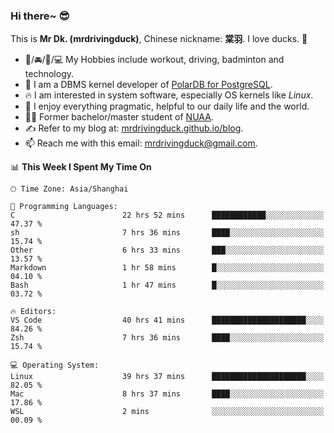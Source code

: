 ### Hi there~ 😎

This is **Mr Dk. (mrdrivingduck)**, Chinese nickname: **棠羽**. I love ducks. 🦆

- 💪/🚘/🏸/💻 My Hobbies include workout, driving, badminton and technology.
- 🍊 I am a DBMS kernel developer of [PolarDB for PostgreSQL](https://github.com/ApsaraDB/PolarDB-for-PostgreSQL).
- 🔥 I am interested in system software, especially OS kernels like *Linux*.
- 🔧 I enjoy everything pragmatic, helpful to our daily life and the world.
- 👨‍🎓 Former bachelor/master student of [NUAA](https://en.wikipedia.org/wiki/Nanjing_University_of_Aeronautics_and_Astronautics).
- ✍ Refer to my blog at: [mrdrivingduck.github.io/blog](https://mrdrivingduck.github.io/blog/).
- 📫 Reach me with this email: [mrdrivingduck@gmail.com](mailto:mrdrivingduck@gmail.com).

<!--START_SECTION:waka-->
📊 **This Week I Spent My Time On** 

```text
🕑︎ Time Zone: Asia/Shanghai

💬 Programming Languages: 
C                        22 hrs 52 mins      ████████████░░░░░░░░░░░░░   47.37 % 
sh                       7 hrs 36 mins       ████░░░░░░░░░░░░░░░░░░░░░   15.74 % 
Other                    6 hrs 33 mins       ███░░░░░░░░░░░░░░░░░░░░░░   13.57 % 
Markdown                 1 hr 58 mins        █░░░░░░░░░░░░░░░░░░░░░░░░   04.10 % 
Bash                     1 hr 47 mins        █░░░░░░░░░░░░░░░░░░░░░░░░   03.72 % 

🔥 Editors: 
VS Code                  40 hrs 41 mins      █████████████████████░░░░   84.26 % 
Zsh                      7 hrs 36 mins       ████░░░░░░░░░░░░░░░░░░░░░   15.74 % 

💻 Operating System: 
Linux                    39 hrs 37 mins      █████████████████████░░░░   82.05 % 
Mac                      8 hrs 37 mins       ████░░░░░░░░░░░░░░░░░░░░░   17.86 % 
WSL                      2 mins              ░░░░░░░░░░░░░░░░░░░░░░░░░   00.09 % 
```


<!--END_SECTION:waka-->

<!-- ![Mr Dk.'s GitHub Stats](https://github-readme-stats.vercel.app/api?username=mrdrivingduck&count_private&show_icons=true&theme=buefy) -->

<!-- ![Most Used Languages](https://github-readme-stats.vercel.app/api/top-langs/?username=mrdrivingduck&exclude_repo=mips32-CPU,snort-tcp-socket&theme=buefy&layout=compact&langs_count=10) -->


<!--
**mrdrivingduck/mrdrivingduck** is a ✨ _special_ ✨ repository because its `README.md` (this file) appears on your GitHub profile.

Here are some ideas to get you started:

- 🔭 I’m currently working on ...
- 🌱 I’m currently learning ...
- 👯 I’m looking to collaborate on ...
- 🤔 I’m looking for help with ...
- 💬 Ask me about ...
- 📫 How to reach me: ...
- 😄 Pronouns: ...
- ⚡ Fun fact: ...
-->
